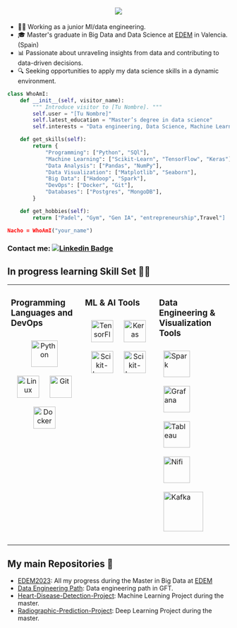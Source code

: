 <h1 align="center">
  <a href="https://git.io/typing-svg">
    <img src="https://readme-typing-svg.herokuapp.com/?lines=Hi,+There!+👋;This+is+Nacho+Pascual....;Nice+to+meet+you!&center=true&size=30">
  </a>
</h1>

- 👨‍💻 Working as a junior  Ml/data engineering. 
- 🎓 Master's graduate in Big Data and Data Science at [EDEM](https://edem.eu/master-big-data-analytics/) in Valencia. (Spain)
-  📊 Passionate about unraveling insights from data and contributing to data-driven decisions.
- 🔍 Seeking opportunities to apply my data science skills in a dynamic environment.

```python
class WhoAmI:
    def __init__(self, visitor_name):
        """ Introduce visitor to [Tu Nombre]. """
        self.user = "[Tu Nombre]"
        self.latest_education = "Master’s degree in data science"
        self.interests = "Data engineering, Data Science, Machine Learning, AI"

    def get_skills(self):
        return {
            "Programming": ["Python", "SQl"],
            "Machine Learning": ["Scikit-Learn", "TensorFlow", "Keras"],
            "Data Analysis": ["Pandas", "NumPy"],
            "Data Visualization": ["Matplotlib", "Seaborn"],
            "Big Data": ["Hadoop", "Spark"],
            "DevOps": ["Docker", "Git"],
            "Databases": ["Postgres", "MongoDB"],
        }

    def get_hobbies(self):
        return ["Padel", "Gym", "Gen IA", "entrepreneurship",Travel"]

Nacho = WhoAmI("your_name")
```
### Contact me: [![Linkedin Badge](https://img.shields.io/badge/-nachopascual-blue?style=flat-square&logo=Linkedin&logoColor=white&link=https://www.linkedin.com/in/nacho-pascual/)](https://www.linkedin.com/in/nacho-pascual/)

## In progress learning Skill Set  🧑‍💻 
<table><tr><td valign="top" width="33%">

### Programming Languages and DevOps
<div align="center">  
 <a href="https://www.python.org/" target="_blank"><img style="margin: 10px" src="https://profilinator.rishav.dev/skills-assets/python-original.svg" alt="Python" height="60" /></a>
  <a href="https://www.linux.org/" target="_blank"><img style="margin: 10px" src="https://profilinator.rishav.dev/skills-assets/linux-original.svg" alt="Linux" height="50" /></a>  
  <a href="https://github.com/" target="_blank"><img style="margin: 10px" src="https://profilinator.rishav.dev/skills-assets/git-scm-icon.svg" alt="Git" height="50" /></a>
    <a href="https://www.docker.com/" target="_blank"><img style="margin: 10px" src="https://profilinator.rishav.dev/skills-assets/docker-original-wordmark.svg" alt="Docker" height="50" /></a>  


  
 </td><td valign="top" width="33%">

 ### ML & AI Tools
<div align="center">  
        <a href="https://www.tensorflow.org/" target="_blank"><img style="margin: 10px" src="https://profilinator.rishav.dev/skills-assets/tensorflow-icon.svg" alt="TensorFlow" height="50" /></a>  
<a href="https://keras.io/" target="_blank"><img style="margin: 10px" src="https://upload.wikimedia.org/wikipedia/commons/a/ae/Keras_logo.svg" alt="Keras" height="50" /></a>
        <a href="https://scikit-learn.org/" target="_blank"><img style="margin: 10px" src="https://upload.wikimedia.org/wikipedia/commons/0/05/Scikit_learn_logo_small.svg" alt="Scikit-Learn" height="50" /></a>
            <a href="https://scikit-learn.org/" target="_blank"><img style="margin: 10px" src="https://upload.wikimedia.org/wikipedia/commons/4/4d/OpenAI_Logo.svg" alt="Scikit-Learn" height="50" /></a>  

 
  
 </td><td valign="top" width="33%">
   
  ### Data Engineering & Visualization Tools  
<img style="margin: 10px" src="https://upload.wikimedia.org/wikipedia/commons/e/ea/Spark-logo-192x100px.png" alt="Spark" height="60" /></a>
  <a href="https://grafana.com/" target="_blank"><img style="margin: 10px" src="https://profilinator.rishav.dev/skills-assets/grafana.png" alt="Grafana" height="60" /></a>
  <img style="margin: 10px" src="https://mma.prnewswire.com/media/411941/TABLEAU_SOFTWARE_LOGOjpg_Logo.jpg?p=facebook" alt="Tableau" height="60" /></a> 
  <img style="margin: 10px" src="https://miro.medium.com/max/400/1*b-i9e82pUCgJbsg3lpdFnA.jpeg" alt="Nifi" height="60" /></a>
  <img style="margin: 10px" src="https://i0.wp.com/foxutech.com/wp-content/uploads/2018/02/What-is-Kafka.png?fit=1200%2C1200&ssl=1" alt="Kafka" height="90" /></a>
 
</div>
</div>

</td></tr>
</table>

## My main Repositories 📁

- [EDEM2023](https://github.com/nacho-pascual/EDEM2022): All my progress during the Master in Big Data at [EDEM](https://edem.eu/en/get-to-know-edem/)
- [Data Engineering Path](https://github.com/nacho-pascual/Data_Engineer_Path): Data engineering path in GFT.
- [Heart-Disease-Detection-Project](https://github.com/nacho-pascual/Heart-Disease-Detection-Project): Machine Learning Project during the master.
- [Radiographic-Prediction-Project](https://github.com/nacho-pascual/Radiographic-Prediction-Project): Deep Learning Project during the master.



[^1]: Profile picture generated with [Stable Diffusion](https://huggingface.co/runwayml/stable-diffusion-v1-5)
